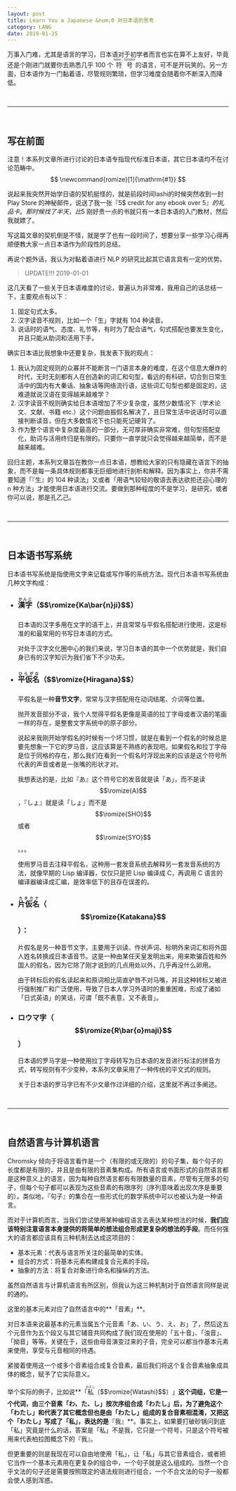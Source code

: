 ```yaml
---
layout: post
title: Learn You a Japanese &num;0 对日本语的思考
category: LANG
date: 2019-01-25
---
```


万事入门难，尤其是语言的学习，日本语对于初学者而言也实在算不上友好，毕竟还是个刚进门就要你去熟悉几乎 100 个
<ruby>符号<rt>$$letter : Symbol$$</rt></ruby>
的语言，可不是开玩笑的。另一方面，日本语作为一门黏着语，尽管规则繁琐，但学习难度会随着你不断深入而降低。

<br />

---

<br />

## 写在前面

注意！本系列文章所进行讨论的日本语专指现代标准日本语，其它日本语均不在讨论范畴中。
$$
\newcommand{romize}[1]{\mathrm{#1}}
$$

说起来我突然开始学日语的契机挺怪的，就是前段时间lashi的时候突然收到一封 Play Store 的神秘邮件，说送了我一张『5$ credit for any ebook over 5$』的礼品卡。那时候找了半天，比 5$ 刚好贵一点的书就只有一本日本语的入门教材，然后我就嫖了。

写这篇文章的契机倒是不怪，就是学了也有一段时间了，想要分享一些学习心得再顺便教大家一点日本语作为阶段性的总结。

再说个题外话，我认为对黏着语进行 NLP 的研究比起其它语言具有一定的优势。

> UPDATE!!! 2019-01-01

这几天看了一些关于日本语难度的讨论，普遍认为非常难，我用自己的话总结一下，主要观点有以下：

1. 固定句式太多。
2. 汉字读音不规则，比如一个「生」字就有 104 种读音。
3. 说话时的语气、态度、礼节等，有时为了配合语气，句式搭配也要发生变化，并且只能从助词和活用下手。

确实日本语比我想象中还要复杂，我发表下我的观点：

1. 我认为固定规则的众寡并不能断言一门语言本身的难度，在这个信息大爆炸的时代，无时无刻都有人在创造新的词汇和句型，看远的有科研，切合到日常生活中的国内有大秦话、抽象话等网络流行语，这些词汇句型也都是固定的，这难道就说汉语在变得越来越难学？
2. 汉字读音不规则确实给日本语增加了不少复杂度，虽然少数情况下（学术论文、文献、书籍 etc.）这个问题由振假名解决了，且日常生活中说话时可以直接判断读音，但在大多数情况下也只能死记硬背了。
3. 作为整个语言中复杂度最高的一部分，无可厚非确实非常难，但句型搭配变化，助词与活用终归是有限的。只要你一直学就只会觉得越来越简单，而不是越来越难。

回归主题，本系列文章旨在教你一点日本语，想教给大家的只有隐藏在语言下的抽象，而不是每一条具体规则都事无巨细地进行剖析和解释。因为事实上，你并不需要知道「『生』的 104 种读法」又或者「用语气较轻的敬语去表达欲拒还迎心理的 n 种方法」才能使用日本语进行交流。要做到那种程度的不是学习，是研究，或者你可以说，那是孔乙己。

<!--
> UPDATE!!! 2019-02-09

前几天在知乎上[发现了一些有趣的东西][DFA]——有人证明了『自然语言是正则语言』这一命题。其实关于『自然语言不是正则语言』这一命题已经被很多人证明过了，可以参考 Barbara.Partee 的这篇『[自然语言是有限状态语言？][NL-fsl]』，再通过『矛盾律』 $$\neg(P \wedge \neg P)$$ 即可证伪作者的证明。

为了知道他们在讨论什么我们首先需要了解一下**乔姆斯基谱系**的四种文法：

|文法|语言|自动机|
|-|-|-|
|无限制|递归可枚举语言|图灵机|
|上下文有关文法|上下文有关语言|线性有界非确定图灵机|
|上下文无关文法|上下文无关语言|非确定下推自动机|
|正则文法|正则语言|有限状态自动机|
-->

<br />

---

<br />


## 日本语书写系统

日本语书写系统是指使用文字来记载或写作等的系统方法。现代日本语书写系统由几种文字构成：

- ### <ruby>漢字<rt>かんじ</rt>（$$\romize{Ka\bar{n}ji}$$）</ruby>

	日本语的汉字多用在文字的语干上，并且常常与平假名搭配进行使用，这是标准的和最常用的书写日本语的方式。
	
	对处于汉字文化圈中心的我们来说，学习日本语的其中一个优势就是，我们自身已有的汉字知识为我们省下不少功夫。

- ### <ruby>平仮名<rt>ひらがな</rt>（$$\romize{Hiragana}$$）</ruby>
	
	平假名是一种**音节文字**，常常与汉字搭配用在动词结尾、介词等位置。
	
	抛开发音部分不谈，我个人觉得平假名更像是英语的拉丁字母或者汉语的笔画一样的存在，是整套文字系统中的原子部分。
	
	说起来我刚开始学假名的时候有一个坏习惯，就是在看到一个假名的时候总是要先想象一下它的罗马音，这应该算是不熟练的表现吧。如果假名和拉丁字母是位于同格的存在，那么我们在看到一个假名时浮现出来的应该是这个符号所代表的声音或者是一张嘴的形状才对。
	
	我想表达的是，比如『あ』这个符号它的发音就是读「あ」，而不是读 $$\romize{A}$$，『しょ』就是读「しょ」而不是 $$\romize{SHO}$$ 或者 $$\romize{SYO}$$。。。
	
	使用罗马音去注释平假名，这种用一套发音系统去解释另一套发音系统的方法，就像早期的 Lisp 编译器，仅仅只是把 Lisp 编译成 C，再调用 C 语言的编译器编译成汇编，是效率低下的且存在误差的。
	
- ### <ruby>片仮名<rt>カタカナ</rt></ruby>（$$\romize{Katakana}$$）：

	片假名是另一种音节文字，主要用于训读、作状声词、标明外来词汇和将外国人姓名转换成日本语音节。这是一种由某任天皇发明出来，用来欺骗百姓和外国人的假名，因为它除了刚才说到的几点用处以外，几乎再没什么卵用。
	
	由于转标后的假名读起来和原词相比简直驴唇不对马嘴，并且这种转标又被进行强制推广和广泛使用，导致了日本人学习外语时的重重困难，形成了诸如「日式英语」的笑话，可谓「既不表意，又不表音」。

- ### ロウマ字（$$\romize{R\bar{o}maji}$$）

	日本语的罗马字是一种使用拉丁字母转写为日本语的发音进行标注的拼音方式，转写规则有不少变种，本系列文章采用了一种传统的平文式的规则。
	
	关于日本语的罗马字已有不少文章作过详细的介绍，这里就不再过多阐述。

<br />

---

<br />

## 自然语言与计算机语言

Chromsky 倾向于将语言看作是一个（有限的或无限的）的句子集，每个句子的长度都是有限的，并且是由有限的音素集构成。所有语言或书面形式的自然语言都是这种意义上的语言，因为每种自然语言都有有限数量的音素，尽管有无限多的句子，但每个句子都可以表现为这些音素的有限序列（序列意味着出现次序是重要的）。类似地，『句子』的集合在一些形式化的数学系统中可以也被认为是一种语言。

而对于计算机而言，当我们尝试使用某种编程语言去表达某种想法的时候，**我们应该特别注意语言本身提供的将简单的想法组合形成更复杂的想法的手段**。而任何强大的语言都应该具有三种机制去达成这项目的：

- 基本元素：代表与语言所关注的最简单的实体。
- 组合的方式：将基本元素构建成复合元素的手段。
- 抽象的方法：将复合对象进行命名和操纵的方法。

虽然自然语言与计算机语言有所区别，但我认为这三种机制对于自然语言同样是说的通的。

这里的基本元素对应了自然语言中的**「音素」**。

对日本语来说最基本的元素当属五个元音素「あ、い、う、え、お」了，然后这五个元音作为五个段又与其它辅音共同构成了我们现在使用的「五十音」、「浊音」、「拗音」等等。关键在于，这些由母音演变过来的子音，完全可以都当作基本元素来使用，享受与元音相同的待遇。

紧接着使用这一个或多个音素组合成复合音素，最后我们将这个复合音素抽象成具体的概念，赋予了它实际意义。

举个实际的例子，比如说**「<ruby>私<rt>わたし</rt>（$$\romize{Watashi}$$）</ruby>」**这个词组，它是一个代词，由三个音素「わ、た、し」按次序组合成「わたし」后，为了避免这个「わたし」和代表了其它概念但也是由「わたし」组成的复合音素相混淆，又把这个「わたし」写成了「私」，表达的是**『我』**。事实上，如果要打破砂锅问到底「私」究竟是什么的话，答案是「私」不是我，它只是一个符号，只是这个符号被用来代表柏拉图概念下的『我』。

但更重要的则是我现在可以自由地使用「私」，让「私」与其它音素组合，或者把它当作一个基本元素用在更复杂的组合中，一个句子就是这么组成的。当然一个合乎文法的句子还是需要按照既定的语法规则进行组合，一个不合文法的句子一般都会使人感到浑惑。

[DFA]: https://www.zhihu.com/question/22532718/answer/79576405
[NL-fsl]: http://people.umass.edu/partee/726_04/lectures/Lecture%2013%20revised%20Are%20NLs%20Finite-state.pdf
